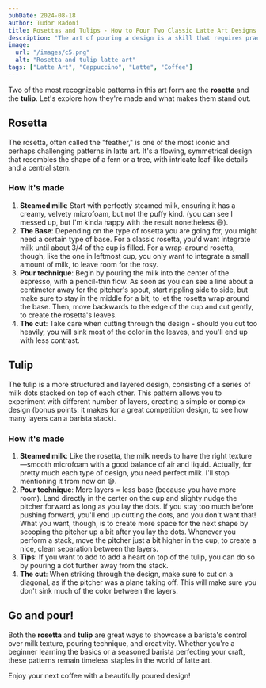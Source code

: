```yaml
---
pubDate: 2024-08-18
author: Tudor Radoni
title: Rosettas and Tulips - How to Pour Two Classic Latte Art Designs
description: "The art of pouring a design is a skill that requires practice and patience. Here are two of the most popular designs: the rosetta and the tulip."
image:
  url: "/images/c5.png"
  alt: "Rosetta and tulip latte art"
tags: ["Latte Art", "Cappuccino", "Latte", "Coffee"]
---
```


Two of the most recognizable patterns in this art form are the **rosetta** and the **tulip**. Let's explore how they're made and what makes them stand out.

## Rosetta

The rosetta, often called the "feather," is one of the most iconic and perhaps challenging patterns in latte art. It's a flowing, symmetrical design that resembles the shape of a fern or a tree, with intricate leaf-like details and a central stem.

### How it's made

1. **Steamed milk**: Start with perfectly steamed milk, ensuring it has a creamy, velvety microfoam, but not the puffy kind. (you can see I messed up, but I'm kinda happy with the result nonetheless 😅).
2. **The Base**: Depending on the type of rosetta you are going for, you might need a certain type of base. For a classic rosetta, you'd want integrate milk until about 3/4 of the cup is filled. For a wrap-around rosetta, though, like the one in leftmost cup, you only want to integrate a small amount of milk, to leave room for the rosy.
3. **Pour technique**: Begin by pouring the milk into the center of the espresso, with a pencil-thin flow. As soon as you can see a line about a centimeter away for the pitcher's spout, start rippling side to side, but make sure to stay in the middle for a bit, to let the rosetta wrap around the base. Then, move backwards to the edge of the cup and cut gently, to create the rosetta's leaves.
4. **The cut**: Take care when cutting through the design - should you cut too heavily, you will sink most of the color in the leaves, and you'll end up with less contrast.

## Tulip

The tulip is a more structured and layered design, consisting of a series of milk dots stacked on top of each other. This pattern allows you to experiment with different number of layers, creating a simple or complex design (bonus points: it makes for a great competition design, to see how many layers can a barista stack).

### How it's made

1. **Steamed milk**: Like the rosetta, the milk needs to have the right texture—smooth microfoam with a good balance of air and liquid. Actually, for pretty much each type of design, you need perfect milk. I'll stop mentioning it from now on 😅.
2. **Pour technique**: More layers = less base (because you have more room). Land directly in the certer on the cup and slighty nudge the pitcher forward as long as you lay the dots. If you stay too much before pushing forward, you'll end up cutting the dots, and you don't want that! What you want, though, is to create more space for the next shape by scooping the pitcher up a bit after you lay the dots. Whenever you perform a stack, move the pitcher just a bit higher in the cup, to create a nice, clean separation between the layers.
3. **Tips**: If you want to add to add a heart on top of the tulip, you can do so by pouring a dot further away from the stack.
4. **The cut**: When striking through the design, make sure to cut on a diagonal, as if the pitcher was a plane taking off. This will make sure you don't sink much of the color between the layers.

## Go and pour!

Both the **rosetta** and **tulip** are great ways to showcase a barista's control over milk texture, pouring technique, and creativity. Whether you're a beginner learning the basics or a seasoned barista perfecting your craft, these patterns remain timeless staples in the world of latte art.

Enjoy your next coffee with a beautifully poured design!
